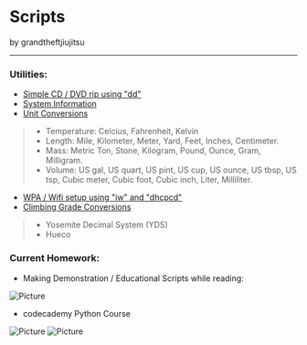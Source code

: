 Scripts
====================

by grandtheftjiujitsu
   
------------------
### Utilities:
* [Simple CD / DVD rip using "dd"](https://github.com/grandtheftjiujitsu/Scripts/blob/master/dvdrip.sh)
* [System Information](https://github.com/grandtheftjiujitsu/Scripts/blob/master/sysinfo.sh)
* [Unit Conversions](https://github.com/grandtheftjiujitsu/Scripts/blob/master/unit_conversion.py)
> * Temperature:  Celcius, Fahrenheit, Kelvin
> * Length:  Mile, Kilometer, Meter, Yard, Feet, Inches, Centimeter.
> * Mass:  Metric Ton, Stone, Kilogram, Pound, Ounce, Gram, Milligram.
> *	Volume:  US gal, US quart, US pint, US cup, US ounce, US tbsp, US tsp, Cubic meter, Cubic foot, Cubic inch, Liter, Milliliter.
* [WPA / Wifi setup using "iw" and "dhcpcd"](https://github.com/grandtheftjiujitsu/Scripts/blob/master/wifi-wpa.sh)
* [Climbing Grade Conversions](https://github.com/grandtheftjiujitsu/Scripts/blob/master/wifi-wpa.sh)
> * Yosemite Decimal System (YDS)
> * Hueco

### Current Homework:
* Making Demonstration / Educational Scripts while reading:

![Picture](http://ecx.images-amazon.com/images/I/5173Q4Lj1JL.jpg)

* codecademy Python Course

![Picture](http://www.codecademy.com/assets/logo/logo--dark-blue.svg)
![Picture](http://www.bopen.eu/technologies/open-source-technologies/python-programming-language/content_logo)
